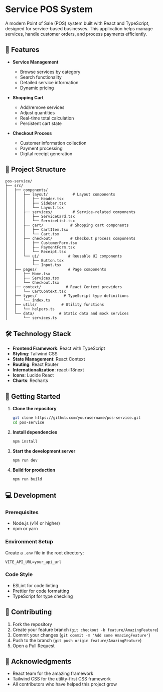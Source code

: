# Service POS System

A modern Point of Sale (POS) system built with React and TypeScript, designed for service-based businesses. This application helps manage services, handle customer orders, and process payments efficiently.

## 🚀 Features

- **Service Management**

  - Browse services by category
  - Search functionality
  - Detailed service information
  - Dynamic pricing

- **Shopping Cart**

  - Add/remove services
  - Adjust quantities
  - Real-time total calculation
  - Persistent cart state

- **Checkout Process**

  - Customer information collection
  - Payment processing
  - Digital receipt generation


## 📁 Project Structure

```
pos-service/
├── src/
│   ├── components/
│   │   ├── layout/           # Layout components
│   │   │   ├── Header.tsx
│   │   │   ├── Sidebar.tsx
│   │   │   └── Layout.tsx
│   │   ├── services/         # Service-related components
│   │   │   ├── ServiceCard.tsx
│   │   │   └── ServiceList.tsx
│   │   ├── cart/            # Shopping cart components
│   │   │   ├── CartItem.tsx
│   │   │   └── Cart.tsx
│   │   ├── checkout/        # Checkout process components
│   │   │   ├── CustomerForm.tsx
│   │   │   ├── PaymentForm.tsx
│   │   │   └── Receipt.tsx
│   │   └── ui/             # Reusable UI components
│   │       ├── Button.tsx
│   │       └── Input.tsx
│   ├── pages/              # Page components
│   │   ├── Home.tsx
│   │   ├── Services.tsx
│   │   └── Checkout.tsx
│   ├── context/           # React Context providers
│   │   └── CartContext.tsx
│   ├── types/            # TypeScript type definitions
│   │   └── index.ts
│   ├── utils/           # Utility functions
│   │   └── helpers.ts
│   └── data/           # Static data and mock services
│       └── services.ts
```

## 🛠️ Technology Stack

- **Frontend Framework**: React with TypeScript
- **Styling**: Tailwind CSS
- **State Management**: React Context
- **Routing**: React Router
- **Internationalization**: react-i18next
- **Icons**: Lucide React
- **Charts**: Recharts

## 🚦 Getting Started

1. **Clone the repository**

   ```bash
   git clone https://github.com/yourusername/pos-service.git
   cd pos-service
   ```

2. **Install dependencies**

   ```bash
   npm install
   ```

3. **Start the development server**

   ```bash
   npm run dev
   ```

4. **Build for production**
   ```bash
   npm run build
   ```

## 💻 Development

### Prerequisites

- Node.js (v14 or higher)
- npm or yarn

### Environment Setup

Create a `.env` file in the root directory:

```env
VITE_API_URL=your_api_url
```

### Code Style

- ESLint for code linting
- Prettier for code formatting
- TypeScript for type checking

## 🤝 Contributing

1. Fork the repository
2. Create your feature branch (`git checkout -b feature/AmazingFeature`)
3. Commit your changes (`git commit -m 'Add some AmazingFeature'`)
4. Push to the branch (`git push origin feature/AmazingFeature`)
5. Open a Pull Request


## 🙏 Acknowledgments

- React team for the amazing framework
- Tailwind CSS for the utility-first CSS framework
- All contributors who have helped this project grow

